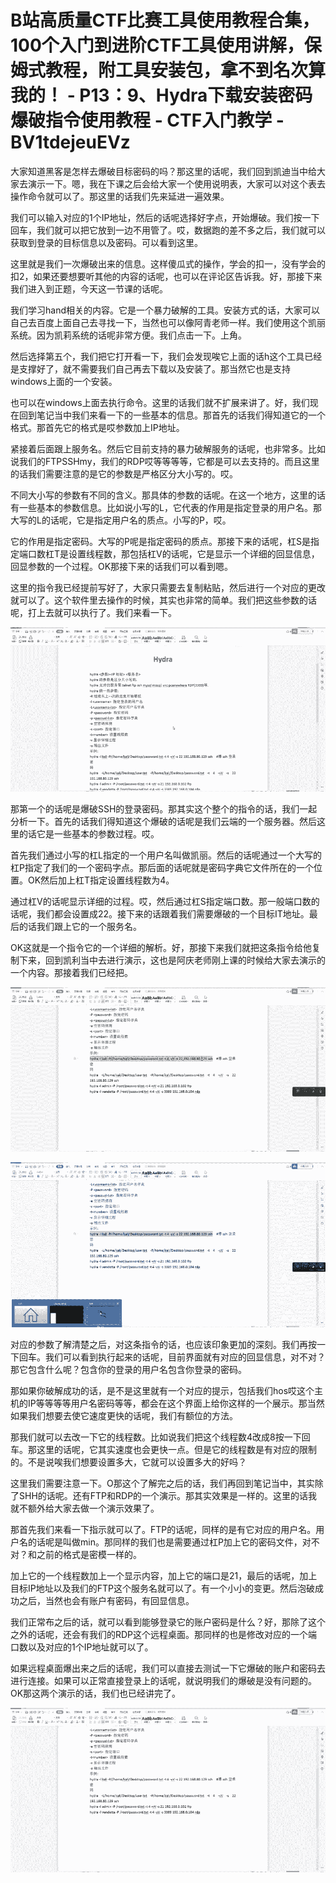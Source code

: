 # B站高质量CTF比赛工具使用教程合集，100个入门到进阶CTF工具使用讲解，保姆式教程，附工具安装包，拿不到名次算我的！ - P13：9、Hydra下载安装密码爆破指令使用教程 - CTF入门教学 - BV1tdejeuEVz

大家知道黑客是怎样去爆破目标密码的吗？那这里的话呢，我们回到凯迪当中给大家去演示一下。嗯，我在下课之后会给大家一个使用说明表，大家可以对这个表去操作命令就可以了。那这里的话我们先来延进一遍效果。

我们可以输入对应的1个IP地址，然后的话呢选择好字点，开始爆破。我们按一下回车，我们就可以把它放到一边不用管了。哎，数据跑的差不多之后，我们就可以获取到登录的目标信息以及密码。可以看到这里。

这里就是我们一次爆破出来的信息。这样傻瓜式的操作，学会的扣一，没有学会的扣2，如果还要想要听其他的内容的话呢，也可以在评论区告诉我。好，那接下来我们进入到正题，今天这一节课的话呢。

我们学习hand相关的内容。它是一个暴力破解的工具。安装方式的话，大家可以自己去百度上面自己去寻找一下，当然也可以像阿青老师一样。我们使用这个凯丽系统。因为凯莉系统的话呢非常方便。我们点击一下。上角。

然后选择第五个，我们把它打开看一下，我们会发现唉它上面的话h这个工具已经是支撑好了，就不需要我们自己再去下载以及安装了。那当然它也是支持windows上面的一个安装。

也可以在windows上面去执行命令。这里的话我们就不扩展来讲了。好，我们现在回到笔记当中我们来看一下的一些基本的信息。那首先的话我们得知道它的一个格式。那首先它的格式是哎参数加上IP地址。

紧接着后面跟上服务名。然后它目前支持的暴力破解服务的话呢，也非常多。比如说我们的FTPSSHmy，我们的RDP哎等等等等，它都是可以去支持的。而且这里的话我们需要注意的是它的参数是严格区分大小写的。哎。

不同大小写的参数有不同的含义。那具体的参数的话呢。在这一个地方，这里的话有一些基本的参数信息。比如说小写的L，它代表的作用是指定登录的用户名。那大写的L的话呢，它是指定用户名的质点。小写的P，哎。

它的作用是指定密码。大写的P呢是指定密码的质点。那接下来的话呢，杠S是指定端口数杠T是设置线程数，那包括杠V的话呢，它是显示一个详细的回显信息，回显参数的一个过程。OK那接下来的话我们可以看到嗯。

这里的指令我已经提前写好了，大家只需要去复制粘贴，然后进行一个对应的更改就可以了。这个软件里去操作的时候，其实也非常的简单。我们把这些参数的话呢，打上去就可以执行了。我们来看一下。



![](img/59e686e1cdda1826e98f09f1c583df69_1.png)

那第一个的话呢是爆破SSH的登录密码。那其实这个整个的指令的话，我们一起分析一下。首先的话我们得知道这个爆破的话呢是我们云端的一个服务器。然后这里的话它是一些基本的参数过程。哎。

首先我们通过小写的杠L指定的一个用户名叫做凯丽。然后的话呢通过一个大写的杠P指定了我们的一个密码字点。那后面的话呢就是密码字典它文件所在的一个位置。OK然后加上杠T指定设置线程数为4。

通过杠V的话呢显示详细的过程。哎，然后通过杠S指定端口数。那一般端口数的话呢，我们都会设置成22。接下来的话跟着我们需要爆破的一个目标IT地址。最后的话我们跟上它的一个服务名。

OK这就是一个指令它的一个详细的解析。好，那接下来我们就把这条指令给他复制下来，回到凯利当中去进行演示，这也是阿庆老师刚上课的时候给大家去演示的一个内容。那接着我们已经把。



![](img/59e686e1cdda1826e98f09f1c583df69_3.png)

![](img/59e686e1cdda1826e98f09f1c583df69_4.png)

对应的参数了解清楚之后，对这条指令的话，也应该印象更加的深刻。我们再按一下回车。我们可以看到执行起来的话呢，目前界面就有对应的回显信息，对不对？那它包含什么呢？包含你的登录的用户名包含你登录的密码。

那如果你破解成功的话，是不是这里就有一个对应的提示，包括我们hos哎这个主机的IP等等等等用户名密码等等，都会在这个界面上给你这样的一个展示。那当然如果我们想要去使它速度更快的话呢，我们有额位的方法。

那我们就可以去改一下它的线程数。比如说我们把这个线程数4改成8按一下回车。那这里的话呢，它其实速度也会更快一点。但是它的线程数是有对应的限制的。不是说唉我们想要设置多大，它就可以设置多大的好吗？

这里我们需要注意一下。O那这个了解完之后的话，我们再回到笔记当中，其实除了SHH的话呢。还有FTP和RDP的一个演示。那其实效果是一样的。这里的话我就不额外给大家去做一个演示效果了。

那首先我们来看一下指示就可以了。FTP的话呢，同样的是有它对应的用户名。用户名的话呢是叫做min。那同样的我们也是需要通过杠P加上它的密码文件，对不对？和之前的格式是密模一样的。

加上它的一个线程数加上一个显示内容，加上它的端口是21，最后的话呢，加上目标IP地址以及我们的FTP这个服务名就可以了。有一个小小的变更。然后泡破成功之后，当然也会有账户有密码，有回显信息。

我们正常布之后的话，就可以看到能够登录它的账户密码是什么？好，那除了这个之外的话呢，还会有我们的RDP这个远程桌面。那同样的也是修改对应的一个端口数以及对应的1个IP地址就可以了。

如果远程桌面爆出来之后的话呢，我们可以直接去测试一下它爆破的账户和密码去进行连接。如果可以正常直接登录上的话呢，就说明我们的爆破是没有问题的。OK那这两个演示的话，我们也已经讲完了。



![](img/59e686e1cdda1826e98f09f1c583df69_6.png)